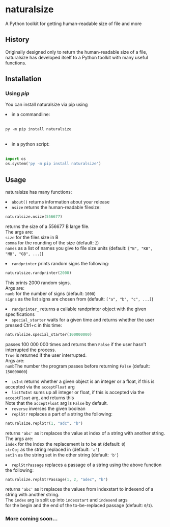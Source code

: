 # naturalsize
A Python toolkit for getting human-readable size of file and more
## History
Originally designed only to return the human-readable size of a file,<br/>
naturalsize has developed itself to a Python toolkit with many useful functions.
## Installation
### Using *pip*
You can install naturalsize via pip using
<li>in a commandline:</li><br/>

```
py -m pip install naturalsize
```
<br/>
<li>in a python script:</li><br/>

```python
import os
os.system('py -m pip install naturalsize')
```
## Usage
naturalsize has many functions:
<li><code>about()</code> returns information about your release</li>
<li><code>nsize</code> returns the human-readable filesize:

```python
naturalsize.nsize(556677)
```
returns the size of a 556677 B large file.<br/>
The args are:<br/>
<code>size</code> for the files size in B<br/>
<code>comma</code> for the rounding of the size (default: <code>2</code>)<br/>
<code>names</code> as a list of names you give to file size units (default: <code>["B", "KB", "MB", "GB", ...]</code>)</li>
<li><code>randprinter</code> prints random signs the following:

```python
naturalsize.randprinter(2000)
```
This prints 2000 random signs.<br/>
Args are:<br/>
<code>numb</code> for the number of signs (default: <code>1000</code>)<br/>
<code>signs</code> as the list signs are chosen from (default: <code>["a", "b", "c", ...]</code>)</li>
<li><code>randprinter_</code> returns a callable randprinter object with the given specifications</li>
<li><code>special_starter</code> waits for a given time and returns whether the user pressed Ctrl+c in this time:

```python
naturalsize.special_starter(100000000)
```
passes 100 000 000 times and returns then <code>False</code> if the user hasn't interrupted the process.<br/>
<code>True</code> is returned if the user interrupted.<br/>
Args are:<br/>
<code>numb</code>The number the program passes before returning <code>False</code> (default: <code>150000000</code>)</li>
<li><code>isInt</code> returns whether a given object is an integer or a float, if this is accepted via the <code>acceptFloat</code> arg</li>
<li><code>listToInt</code> sums up all integer or float, if this is accepted via the <code>acceptFloat</code> arg, and returns this<br/>
Note that the <code>acceptFloat</code> arg is <code>False</code> by default.</li>
<li><code>reverse</code> inverses the given boolean</li>
<li><code>replStr</code> replaces a part of a string the following:

```python
naturalsize.replStr(1, "adc", "b")
```
returns <code>'abc'</code> as it replaces the value at index of a string with another string.<br/>
The args are:<br/>
<code>index</code> for the index the replacement is to be at (default: <code>0</code>)<br/>
<code>strObj</code> as the string replaced in (default: <code>'a'</code>)<br/>
<code>setIn</code> as the string set in the other string (default: <code>'b'</code>)</li>
<li><code>replStrPassage</code> replaces a passage of a string using the above function the following:

```python
naturalsize.replStrPassage(1, 2, "adec", "b")
```
returns <code>'abc'</code> as it replaces the values from indexstart to indexend of a string with another string.<br/>
The <code>index</code> arg is split up into <code>indexstart</code> and <code>indexend</code> args<br/>
for the begin and the end of the to-be-replaced passage (default: <code>0</code>/<code>1</code>).

### More coming soon...